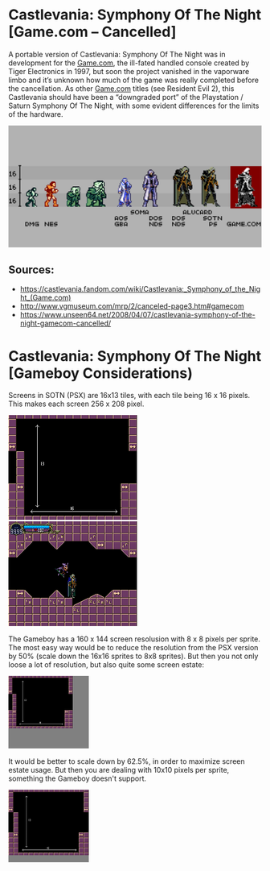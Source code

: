 # Castlevania: Symphony Of The Night [Game.com – Cancelled] 

A portable version of Castlevania: Symphony Of The Night was in development for the [Game.com](https://en.wikipedia.org/wiki/Game.com), the ill-fated handled console created by Tiger Electronics in 1997, but soon the project vanished in the vaporware limbo and it’s unknown how much of the game was really completed before the cancellation. As other [Game.com](https://en.wikipedia.org/wiki/Game.com) titles (see Resident Evil 2), this Castlevania should have been a “downgraded port” of the Playstation / Saturn Symphony Of The Night, with some evident differences for the limits of the hardware.

![Sprite Comparison](alu_comparison.png)

## Sources:

- https://castlevania.fandom.com/wiki/Castlevania:_Symphony_of_the_Night_(Game.com)
- http://www.vgmuseum.com/mrp/2/canceled-page3.htm#gamecom
- https://www.unseen64.net/2008/04/07/castlevania-symphony-of-the-night-gamecom-cancelled/

# Castlevania: Symphony Of The Night [Gameboy Considerations) 

Screens in SOTN (PSX) are 16x13 tiles, with each tile being 16 x 16 pixels. This makes each screen 256 x 208 pixel.

![One_Screen](Debug%20Room_One_PSX.png)
![One_Screen](Debug_Room_One_PSX_Alu.png)


The Gameboy has a 160 x 144 screen resolusion with 8 x 8 pixels per sprite. The most easy way would be to reduce the resolution from the PSX version by 50% (scale down the 16x16 sprites to 8x8 sprites). But then you not only loose a lot of resolution, but also quite some screen estate:

![8x8 PSX vs Gameboy](Debug_Room_One_8x8_PSXvsGB.png)

It would be better to scale down by 62.5%, in order to maximize screen estate usage. But then you are dealing with 10x10 pixels per sprite, something the Gameboy doesn't support.

![10x10 PSX vs Gameboy](Debug_Room_One_10x10_PSXvsGB.png)


